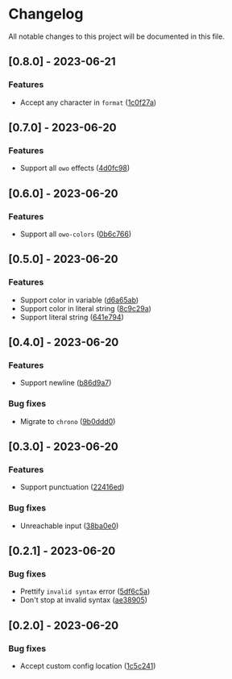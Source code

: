 # Changelog

All notable changes to this project will be documented in this file.

## [0.8.0] - 2023-06-21

### Features

- Accept any character in `format` ([1c0f27a](1c0f27a13cd8488b6520c9c3a0662964b5320af9))

## [0.7.0] - 2023-06-20

### Features

- Support all `owo` effects ([4d0fc98](4d0fc983d367533d08ee0d143f26b18c9091902b))

## [0.6.0] - 2023-06-20

### Features

- Support all `owo-colors` ([0b6c766](0b6c766d87f2f19e96b149b7285ef76c276e1424))

## [0.5.0] - 2023-06-20

### Features

- Support color in variable ([d6a65ab](d6a65ab57b57afac59ece67c3d96a99160a5b303))
- Support color in literal string ([8c9c29a](8c9c29a1762783a40433513a7b7ff530e0232c09))
- Support literal string ([641e794](641e794ac42d2d947772f6ac4b7b3b6b2fff1561))

## [0.4.0] - 2023-06-20

### Features

- Support newline ([b86d9a7](b86d9a7f95ccb12111416571df104c0189990cbb))

### Bug fixes

- Migrate to `chrono` ([9b0ddd0](9b0ddd0321c9f7c59df65d9d0bd5dfaa3b35eb08))

## [0.3.0] - 2023-06-20

### Features

- Support punctuation ([22416ed](22416edbbec93e7ab0dd87810fb5b793efd490f2))

### Bug fixes

- Unreachable input ([38ba0e0](38ba0e0f9419a01dda624fdee7c9a671f3a91763))

## [0.2.1] - 2023-06-20

### Bug fixes

- Prettify `invalid syntax` error ([5df6c5a](5df6c5afc18703120c290318207420a23c6fa7ff))
- Don't stop at invalid syntax ([ae38905](ae38905b333b970abb5a099db924506c5ffc64c0))

## [0.2.0] - 2023-06-20

### Bug fixes

- Accept custom config location ([1c5c241](1c5c241af99692a057f12911dd32a264738500b7))
